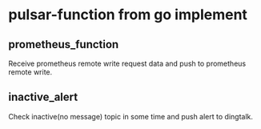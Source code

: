 # pulsar-function from go implement

## prometheus_function

Receive prometheus remote write request data and push to prometheus remote write.

## inactive_alert

Check inactive(no message) topic in some time and push alert to dingtalk.